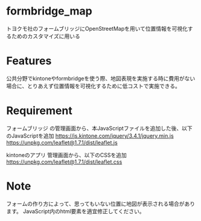# formbridge_map

トヨクモ社のフォームブリッジにOpenStreetMapを用いて位置情報を可視化するためのカスタマイズに用いる

# Features

公共分野でkintoneやformbridgeを使う際、地図表現を実施する時に費用がない場合に、とりあえず位置情報を可視化するために低コストで実施できる。

# Requirement

フォームブリッジ の管理画面から、本JavaScriptファイルを追加した後、以下のJavaScriptを追加
https://js.kintone.com/jquery/3.4.1/jquery.min.js
https://unpkg.com/leaflet@1.7.1/dist/leaflet.js

kintoneのアプリ 管理画面から、以下のCSSを追加
https://unpkg.com/leaflet@1.7.1/dist/leaflet.css

# Note

フォームの作り方によって、思ってもいない位置に地図が表示される場合があります。
JavaScript内のhtml要素を適宜修正してください。
